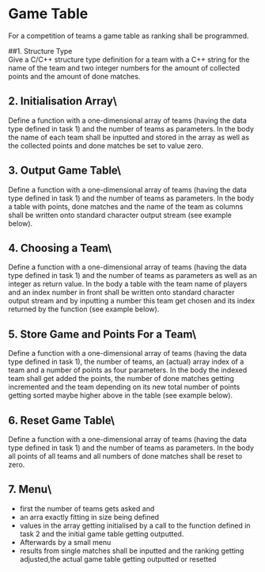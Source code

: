 # Game Table
For a competition of teams a game table as ranking shall be programmed.

##1. Structure Type\
Give a C/C++ structure type definition for a team with a C++ string for the name of the team and two integer numbers for the amount of collected points and the amount of done matches.


## 2. Initialisation Array\
Define a function with a one-dimensional array of teams (having the data type defined in task 1) and the number of teams as parameters. In the body the name of each team shall be inputted and stored in the array as well as the collected points and done matches be set to value zero.

## 3. Output Game Table\
Define a function with a one-dimensional array of teams (having the data type defined in task 1) and the number of teams as parameters. In the body a table with points, done matches and the name of the team as columns shall be written onto standard character output stream (see example below).

## 4. Choosing a Team\
Define a function with a one-dimensional array of teams (having the data type defined in task 1) and the number of teams as parameters as well as an integer as return value. In the body a table with the team name of players and an index number in front shall be written onto standard character output stream and by inputting a number this team get chosen and its index returned by the function (see example below).

## 5. Store Game and Points For a Team\
Define a function with a one-dimensional array of teams (having the data type defined in task 1), the number of teams, an (actual) array index of a team and a number of points as four parameters. In the body the indexed team shall get added the points, the number of done matches getting incremented and the team depending on its new total number of points getting sorted maybe higher above in the table (see example below).

## 6. Reset Game Table\
Define a function with a one-dimensional array of teams (having the data type defined in task 1) and the number of teams as parameters. In the body all points of all teams and all numbers of done matches shall be reset to zero.

## 7. Menu\
- first the number of teams gets asked and
- an arra exactly fitting in size being defined
- values in the array getting initialised by a call to the function defined in task 2 and the initial game table getting outputted.
- Afterwards by a small menu
- results from single matches shall be inputted and the ranking getting adjusted,the actual game table getting outputted or resetted
